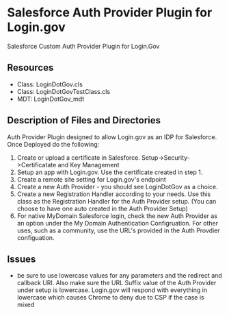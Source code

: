 # Salesforce Auth Provider Plugin for Login.gov
Salesforce Custom Auth Provider Plugin for Login.Gov

## Resources
* Class: LoginDotGov.cls
* Class: LoginDotGovTestClass.cls
* MDT: LoginDotGov_mdt

## Description of Files and Directories
Auth Provider Plugin designed to allow Login.gov as an IDP for Salesforce. Once Deployed do the following:
1. Create or upload a certificate in Salesforce.  Setup->Security->Certificatate and Key Management
2. Setup an app with Login.gov.  Use the certificate created in step 1.
3. Create a remote site setting for Login.gov's endpoint
4. Create a new Auth Provider - you should see LoginDotGov as a choice.
5. Create a new Registration Handler according to your needs.  Use this class as the Registration Handler for the Auth Provider setup.  (You can choose to have one auto created in the Auth Provider Setup)  
6. For native MyDomain Salesforce login, check the new Auth Provider as an option under the My Domain Authentication Configruation.  For other uses, such as a community, use the URL's provided in the Auth Provdier configuation.  

## Issues
- be sure to use lowercase values for any parameters and the redirect and callback URI.  Also make sure the URL Suffix value of the Auth Provider under setup is lowercase.  Login.gov will respond with everything in lowercase which causes Chrome to deny due to CSP if the case is mixed


